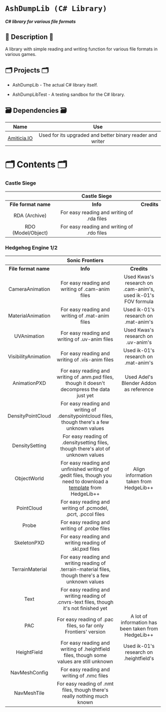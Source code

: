 # `AshDumpLib (C# Library)`

**_C# library for various file formats_**

## 📜 Description 📜

A library with simple reading and writing function for various file formats in various games.

## 🗂️ Projects 🗂️

- AshDumpLib - The actual C# library itself.

- AshDumpLibTest - A testing sandbox for the C# library.

## 🗃 Dependencies 🗃

|                                                     Name                                                      |                            Use                            |
| :-----------------------------------------------------------------------------------------------------------: | :-------------------------------------------------------: |
| [Amiticia.IO](<[https://github.com/tge-was-taken/Amicitia.IO](https://github.com/tge-was-taken/Amicitia.IO)>) | Used for its upgraded and better binary reader and writer |

# 🗂️ Contents 🗂️

### Castle Siege

|                      |              **Castle Siege**              |             |
| :------------------: | :----------------------------------------: | :---------: |
| **File format name** |                  **Info**                  | **Credits** |
|    RDA (Archive)     | For easy reading and writing of .rda files |             |
|  RDO (Model/Object)  | For easy reading and writing of .rdo files |             |

### Hedgehog Engine 1/2

|                      |                                                                                    **Sonic Frontiers**                                                                                    |                                                               |
| :------------------: | :---------------------------------------------------------------------------------------------------------------------------------------------------------------------------------------: | :-----------------------------------------------------------: |
| **File format name** |                                                                                         **Info**                                                                                          |                          **Credits**                          |
|   CameraAnimation    |                                                                      For easy reading and writing of .cam-anim files                                                                      | Used Kwas's research on .cam-anim's, used ik-01's FOV formula |
|  MaterialAnimation   |                                                                      For easy reading and writing of .mat-anim files                                                                      |             Used ik-01's research on .mat-anim's              |
|     UVAnimation      |                                                                      For easy reading and writing of .uv-anim files                                                                       |              Used Kwas's research on .uv-anim's               |
| VisibilityAnimation  |                                                                      For easy reading and writing of .vis-anim files                                                                      |             Used ik-01's research on .mat-anim's              |
|     AnimationPXD     |                                              For easy reading and writing of .anm.pxd files, though it doesn't decompress the data just yet                                               |            Used Adel's Blender Addon as reference             |
|  DensityPointCloud   |                                               For easy reading and writing of .densitypointcloud files, though there's a few unknown values                                               |                                                               |
|    DensitySetting    |                                                     For easy reading of .densitysetting files, though there's alot of unknown values                                                      |                                                               |
|     ObjectWorld      | For easy reading and unfinished writing of .gedit files, though you need to download a [template](https://github.com/Radfordhound/HedgeLib/tree/HedgeLib%2B%2B/Templates) from HedgeLib++ |            Align information taken from HedgeLib++            |
|      PointCloud      |                                                               For easy reading and writing of .pcmodel, .pcrt, .pccol files                                                               |                                                               |
|        Probe         |                                                                       For easy reading and writing of .probe files                                                                        |                                                               |
|     SkeletonPXD      |                                                                  For easy reading and writing reading of .skl.pxd files                                                                   |                                                               |
|   TerrainMaterial    |                                           For easy reading and writing reading of .terrain-material files, though there's a few unknown values                                            |                                                               |
|         Text         |                                                  For easy reading and writing reading of .cnvrs-text files, though it's not finished yet                                                  |                                                               |
|         PAC          |                                                              For easy reading of .pac files, so far only Frontiers' version                                                               |      A lot of information has been taken from HedgeLib++      |
|     HeightField      |                                                 For easy reading and writing of .heightfield files, though some values are still unknown                                                  |            Used ik-01's research on .heightfield's            |
|    NavMeshConfig     |                                                                        For easy reading and writing of .nmc files                                                                         |                                                               |
|     NavMeshTile      |                                                         For easy reading of .nmt files, though there's really nothing much known                                                          |                                                               |
